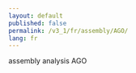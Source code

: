 ```yaml
---
layout: default
published: false
permalink: /v3_1/fr/assembly/AGO/
lang: fr
---
```


assembly analysis AGO
